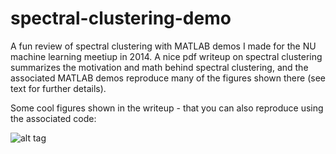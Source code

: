 # spectral-clustering-demo

A fun review of spectral clustering with MATLAB demos I made for the NU machine learning meetiup in 2014.  A nice pdf writeup on spectral clustering summarizes the motivation and math behind spectral clustering, and the associated MATLAB demos reproduce many of the figures shown there (see text for further details).

Some cool figures shown in the writeup - that you can also reproduce using the associated code:

![alt tag](https://raw.githubusercontent.com/jermwatt/spectral-clustering-demo/master/demo-images/smiley_graph.jpg)

